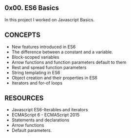 ## 0x00. ES6 Basics
In this project I worked on Javascript Basics.
## CONCEPTS
- New features introduced in ES6
- The difference between a constant and a variable.
- Block-scoped variables
- Arrow functions and function parameters default to them
- Rest and spread function parameters
- String templating in ES6
- Object creation and their properties in ES6
- Iterators and for-of loops
## RESOURCES
- Javascript ES6-Iterables and iterators
- ECMAScript 6 - ECMAScript 2015
- Statements and declarations
- Arrow functions
- Default parameters.
